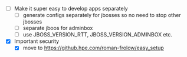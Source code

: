 - [ ] Make it super easy to develop apps separately
  - [ ] generate configs separately for jbosses so no need to stop other jbosses
  - [ ] separate jboos for adminbox
  - [ ] use JBOSS_VERSION_RTT, JBOSS_VERSION_ADMINBOX etc.
- [x] Important security
  - [x] move to https://github.hpe.com/roman-frolow/easy_setup
